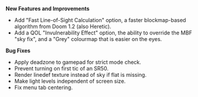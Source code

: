 **New Features and Improvements**
* Add "Fast Line-of-Sight Calculation" option, a faster blockmap-based algorithm from Doom 1.2 (also Heretic).
* Add a QOL "Invulnerability Effect" option, the ability to override the MBF "sky fix", and a "Grey" colourmap that is easier on the eyes.

**Bug Fixes**
* Apply deadzone to gamepad for strict mode check.
* Prevent turning on first tic of an SR50.
* Render linedef texture instead of sky if flat is missing.
* Make light levels independent of screen size.
* Fix menu tab centering.
